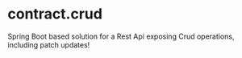 # contract.crud
Spring Boot based solution for a Rest Api exposing Crud operations, including patch updates!
